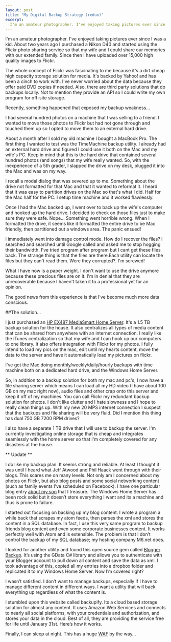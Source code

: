 ```yaml
---
layout: post
title: "My Digital Backup Strategy (redux)"
excerpt:
  I'm an amateur photographer. I've enjoyed taking pictures ever since I was a kid. About two years ago I purchased a Nikon D40 and started using the Flickr photo sharing service so that my wife and I could share our memories with our extended family. Since then I have uploaded over 15,000 high quality images to Flickr. 
---
```


I'm an amateur photographer. I've enjoyed taking pictures ever since I was a kid. About two years ago I purchased a Nikon D40 and started using the Flickr photo sharing service so that my wife and I could share our memories with our extended family. Since then I have uploaded over 15,000 high quality images to Flickr. 

The whole concept of Flickr was fascinating to me because it's a dirt cheap high capacity storage solution for media. It's backed by Yahoo! and has been a cinch to work with. I've never worried about the data because they offer paid DVD copies if needed. Also, there are third party solutions that do backups locally. Not to mention they provide an API so I could write my own program for off-site storage. 

Recently, something happened that exposed my backup weakness... 

I had several hundred photos on a machine that I was selling to a friend. I wanted to move those photos to Flickr but had not gone through and touched them up so I opted to move them to an external hard drive. 

About a month after I sold my old machine I bought a MacBook Pro. The first thing I wanted to test was the TimeMachine backup utility. I already had an external hard drive and figured I could use it both on the Mac and my wife's PC. Keep in mind that this is the hard drive that contained several hundred photos (and songs) that my wife really wanted. So, with the inexperience of a 5th grader, I slapped the drive on my desk, plugged it into the Mac and was on my way. 

I recall a modal dialog that was severed up to me. Something about the drive not formatted for that Mac and that it wanted to reformat it. I heard that it was easy to partition drives on the Mac so that's what I did. Half for the Mac half for the PC. I setup time machine and it worked flawlessly. 

Once I had the Mac backed up, I went over to back up the wife's computer and hooked up the hard drive. I decided to check on those files just to make sure they were safe. Nope... Something went horrible wrong. When I formatted the drive, it seems like it formatted the entire drive to be Mac friendly, then partitioned out a windows area. The panic ensued! 

I immediately went into damage control mode. How do I recover the files? I searched and searched until Google called and asked me to stop hogging their bandwidth. I've tried program after program but I cant get these files back. The strange thing is that the files are there.Each utility can locate the files but they can't read them. Were they corrupted?. I'm screwed! 

What I have now is a paper weight. I don't want to use the drive anymore because these precious files are on it. I'm in denial that they are unrecoverable because I haven't taken it to a professional yet for an opinion. 

The good news from this experience is that I've become much more data conscious.

##The solution... 

I just purchased an [HP EX487 MediaSmart Home Server](http://tinyurl.com/d7buy5). It's a 1.5 TB backup solution for the house. It also centralizes all types of media content that can be shared from anywhere with an internet connection. I really like the iTunes centralization so that my wife and I can hook up our computers to one library. It also offers integration with Flickr for my photos. I fully intend to load my pics on the mac, edit until my hearts content, move the data to the server and have it automatically load my pictures on flickr.

I've got the Mac doing monthly/weekly/daily/hourly backups with time machine both on a dedicated hard drive, and the Windows Home Server. 

So, in addition to a backup solution for both my mac and pc's, I now have a file sharing server which means I can load all my HD video (I have about 100 GB on my mac right now), audio files and other crap onto this server and keep it off of my machines. You can call Flickr my redundant backup solution for photos. I don't like clutter and I hate slowness and I hope to really clean things up. With my new 20 MPS internet connection I suspect that the backups and file sharing will be very fluid. Did I mention this thing has dual 750 GB 7200 RPM drives? 

I also have a separate 1 TB drive that I will use to backup the server. I'm currently investigating online storage that is cheap and integrates seamlessly with the home server so that I'm completely covered for any disasters at the house. 

** Update ** 

I do like my backup plan. It seems strong and reliable. At least I thought it was until I heard what Jeff Atwood and Phil Haack went through with their blogs. This scares me on many levels. Not only am I concerned about my photos on Flickr, but also blog posts and some social networking content (such as family events I’ve scheduled on Facebook). I have one particular blog entry [about my son](http://azcoov.blogspot.com/2008/03/our-son-liam-was-born-with-very-mild.html) that I treasure. The Windows Home Server has been rock solid but it doesn’t store everything I want and its a machine and thus is prone to failure.

I started out focusing on backing up my blog content. I wrote a program a while back that scrapes my atom feeds, then parses the xml and stores the content in a SQL database. In fact, I use this very same program to backup friends blog content and even some corporate businesses content. It works perfectly well with Atom and is extensible. The problem is that I don’t control the backup of my SQL database; my hosting company M6.net does.

I looked for another utility and found this open source gem called [Blogger Backup](http://www.codeplex.com/bloggerbackup). It’s using the GData C# library and allows you to authenticate with your Blogger account to pull down all content and save the data as xml. I took advantage of this, copied all my entries into a dropbox folder and replicated it to my Windows Home Server. Now I’m covered right?

I wasn’t satisfied. I don’t want to manage backups, especially if I have to manage different content in different ways. I want a utility that will back everything up regardless of what the content is.

I stumbled upon this website called backupify. Its a cloud based storage solution for almost any content. It uses Amazon Web Services and connects to nearly all social platforms, with your credentials and authorization, and stores your data in the cloud. Best of all, they are providing the service free for life until January 31st. Here’s how it works.

Finally, I can sleep at night. This has a huge [WAF](http://en.wikipedia.org/wiki/Wife_acceptance_factor) by the way…